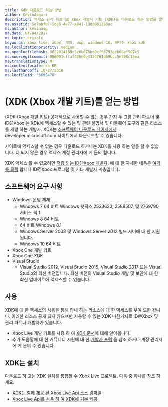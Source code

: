 ```yaml
---
title: Xdk 다운로드 하는 방법
author: KevinAsgari
description: 액세스 관리 파트너로 Xbox 개발자 키트 (XDK)를 다운로드 하는 방법을 알아봅니다.
ms.assetid: 5e7abfb7-5d68-4e77-a941-13dd081268ac
ms.author: kevinasg
ms.date: 04/04/2017
ms.topic: article
keywords: xbox live, xbox, 게임, uwp, windows 10, 하나는 xbox xdk
ms.localizationpriority: medium
ms.openlocfilehash: 0622014160c3e0b675bd0cf53793eeb06ef907c5
ms.sourcegitcommit: 086001cffaf436e6e4324761d59bcc5e598c15ea
ms.translationtype: MT
ms.contentlocale: ko-KR
ms.lasthandoff: 10/27/2018
ms.locfileid: "5698478"
---
```

# <a name="how-to-get-the-xbox-development-kit-xdk"></a>(XDK (Xbox 개발 키트)를 얻는 방법

(XDK (Xbox 개발 키트) 공개적으로 사용할 수 없는 경우 가지 두 그룹 관리 파트너 및 ID@Xbox 는 XDK에 액세스할 수 있는 및 관련 설명서 및 미들웨어 도구와 같은 리소스를 개발 하는 개발자. XDK는 [소프트웨어 다운로드 페이지에서](https://developer.microsoft.com/en-us/games/xbox/partner/resources-softwaredownloads) developer.microsoft.com 사이트에서 다운로드할 수 있습니다.

사이트에 액세스할 수 없는 경우 다운로드 하거나는 XDK를 사용 하는 일을 할 수 없습니다. 더 되지 않은 경우 액세스 계정 관리자에 게 문의 합니다.

XDK 액세스 할 수 있으려면 [적용 되는 ID@Xbox 개발자](https://www.xbox.com/en-us/Developers/id).
에 대 한 자세한 내용은 [여기를 클릭](../developer-program-overview.md) 합니다 ID@Xbox 프로그램 및 기타 개발자 계층입니다.

## <a name="software-requirements"></a>소프트웨어 요구 사항

- Windows 운영 체제
    - Windows 7 64 비트 Windows 핫픽스 2533623, 2588507, 및 2769790 서비스 팩 1
    - Windows 8 64 비트
    - 64 비트 Windows 8.1
    - Windows Server 2008 및 Windows Server 2012 빌드 서버에 대 한 지원 됩니다.
    - Windows 10 64 비트
- Xbox One 개발 키트
- Xbox One XDK
- Visual Studio
    - Visual Studio 2012, Visual Studio 2015, Visual Studio 2017 또는 Visual Studio의 최신 버전입니다. 최신 버전의 Visual Studio 개발 및 보안에 대 한 최신 업데이트에 액세스할 수 있습니다.

## <a name="use"></a>사용

XDK에 대 한 액세스의 사용을 통해 안내 하는 리소스에 대 한 액세스를 부여 또한 됩니다. 이러한 리소스 공개 되지 않으며만 사용할 수 있는 XDK 마찬가지로 ID@Xbox 및 관리 파트너 개발자가 있습니다.

- Xbox Live 개발 키트를 사용 하 여 [XDK 문서](https://developer.microsoft.com/en-us/games/xbox/partner/development-documentation)에 대해 알아봅니다.
- 추가 도움말에 대 한 커뮤니티 지원에 대 한 [개발자 포럼](https://forums.xboxlive.com/index.html) 을 참조 하거나 계정 관리자에 게 문의 수 있습니다.

## <a name="install-the-xdk"></a>XDK는 설치

다운로드 하 고는 XDK 설치를 통합할 수 Xbox Live 프로젝트.  다음 중 하나를 참조 하세요.
- [XDK는 함께 제공 된 Xbox Live Api 소스 컴파일](compile-the-xdk-xbox-live-api-source.md)
- [Xbox Live Api를 사용 하 여 XDK에 기본 제공](using-xbox-live-apis-built-into-the-xdk.md)